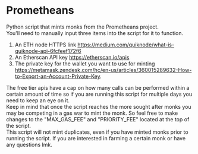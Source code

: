 # Prometheans
Python script that mints monks from the Prometheans project.  
You'll need to manually input three items into the script for it to function.  
1) An ETH node HTTPS link https://medium.com/quiknode/what-is-quiknode-api-6fcfeef172f6  
2) An Etherscan API key https://etherscan.io/apis
3) The private key for the wallet you want to use for minting https://metamask.zendesk.com/hc/en-us/articles/360015289632-How-to-Export-an-Account-Private-Key.  


The free tier apis have a cap on how many calls can be performed within a certain amount of time so if you are running this script for multiple days you need to keep an eye on it.  
Keep in mind that once the script reaches the more sought after monks you may be competing in a gas war to mint the monk. So feel free to make changes to the "MAX_GAS_FEE" and "PRIORITY_FEE" located at the top of the script.  
This script will not mint duplicates, even if you have minted monks prior to running the script. If you are interested in farming a certain monk or have any questions lmk.
